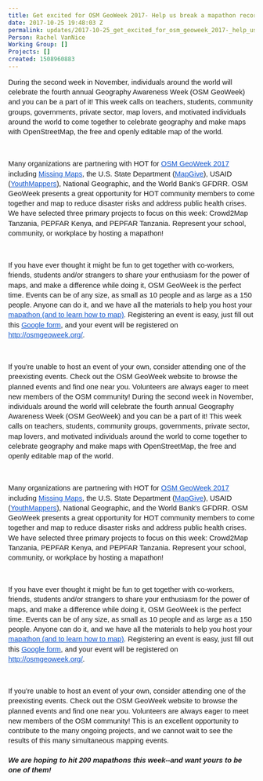 ```yaml
---
title: Get excited for OSM GeoWeek 2017- Help us break a mapathon record!
date: 2017-10-25 19:48:03 Z
permalink: updates/2017-10-25_get_excited_for_osm_geoweek_2017-_help_us_break_a_mapathon_record!
Person: Rachel VanNice
Working Group: []
Projects: []
created: 1508960883
---
```


<p style="line-height: 1.38; margin-top: 0pt; margin-bottom: 0pt;" dir="ltr"><span style="font-size: 11pt; font-family: Arial; background-color: transparent; white-space: pre-wrap;">During the second week in November, individuals around the world will celebrate the fourth annual Geography Awareness Week (OSM GeoWeek) and you can be a part of it! This week calls on teachers, students, community groups, governments, private sector, map lovers, and motivated individuals around the world to come together to celebrate geography and make maps with OpenStreetMap, the free and openly editable map of the world. </span></p><p><span><span>&nbsp;</span></span></p><p style="line-height: 1.38; margin-top: 0pt; margin-bottom: 0pt;" dir="ltr"><span style="font-size: 11pt; font-family: Arial; background-color: transparent; white-space: pre-wrap;">Many organizations are partnering with HOT for </span><a href="http://osmgeoweek.org/"><span style="font-size: 11pt; font-family: Arial; color: #1155cc; background-color: transparent; text-decoration-line: underline; white-space: pre-wrap;">OSM GeoWeek 2017</span></a><span style="font-size: 11pt; font-family: Arial; background-color: transparent; white-space: pre-wrap;"> including </span><a href="http://www.missingmaps.org/"><span style="font-size: 11pt; font-family: Arial; color: #1155cc; background-color: transparent; text-decoration-line: underline; white-space: pre-wrap;">Missing Maps</span></a><span style="font-size: 11pt; font-family: Arial; background-color: transparent; white-space: pre-wrap;">, the U.S. State Department (</span><a href="http://mapgive.state.gov/"><span style="font-size: 11pt; font-family: Arial; color: #1155cc; background-color: transparent; text-decoration-line: underline; white-space: pre-wrap;">MapGive</span></a><span style="font-size: 11pt; font-family: Arial; background-color: transparent; white-space: pre-wrap;">), USAID (</span><a href="http://www.youthmappers.org/"><span style="font-size: 11pt; font-family: Arial; color: #1155cc; background-color: transparent; text-decoration-line: underline; white-space: pre-wrap;">YouthMappers</span></a><span style="font-size: 11pt; font-family: Arial; background-color: transparent; white-space: pre-wrap;">), National Geographic, and the World Bank’s GFDRR. OSM GeoWeek presents a great opportunity for HOT community members to come together and map to reduce disaster risks and address public health crises. We have selected three primary projects to focus on this week: Crowd2Map Tanzania, PEPFAR Kenya, and PEPFAR Tanzania. Represent your school, community, or workplace by hosting a mapathon!</span></p><p><span><span>&nbsp;</span></span></p><p style="line-height: 1.38; margin-top: 0pt; margin-bottom: 0pt;" dir="ltr"><span style="font-size: 11pt; font-family: Arial; background-color: transparent; white-space: pre-wrap;">If you have ever thought it might be fun to get together with co-workers, friends, students and/or strangers to share your enthusiasm for the power of maps, and make a difference while doing it, OSM GeoWeek is the perfect time. Events can be of any size, as small as 10 people and as large as a 150 people. Anyone can do it, and we have all the materials to help you host your </span><a href="http://osmgeoweek.org/guides/"><span style="font-size: 11pt; font-family: Arial; color: #1155cc; background-color: transparent; text-decoration-line: underline; white-space: pre-wrap;">mapathon (and to learn how to map)</span></a><span style="font-size: 11pt; font-family: Arial; background-color: transparent; white-space: pre-wrap;">. Registering an event is easy, just fill out this </span><a href="https://docs.google.com/forms/d/1SG9DW7ZyEC9Vf78RbApUfBYAQPSIReyxbupGJPCqjtw/edit"><span style="font-size: 11pt; font-family: Arial; color: #1155cc; background-color: transparent; text-decoration-line: underline; white-space: pre-wrap;">Google form</span></a><span style="font-size: 11pt; font-family: Arial; background-color: transparent; white-space: pre-wrap;">, and your event will be registered on </span><a href="http://osmgeoweek.org/"><span style="font-size: 11pt; font-family: Arial; color: #1155cc; background-color: transparent; text-decoration-line: underline; white-space: pre-wrap;">http://osmgeoweek.org/</span></a><span style="font-size: 11pt; font-family: Arial; background-color: transparent; white-space: pre-wrap;">.</span></p><p><span><span>&nbsp;</span></span></p><p style="line-height: 1.38; margin-top: 0pt; margin-bottom: 0pt;" dir="ltr"><span style="font-size: 11pt; font-family: Arial; background-color: transparent; white-space: pre-wrap;">If you’re unable to host an event of your own, consider attending one of the preexisting events. Check out the OSM GeoWeek website to browse the planned events and find one near you. Volunteers are always eager to meet new members of the OSM community! </span><span style="background-color: transparent; font-family: Arial; font-size: 11pt; white-space: pre-wrap;">During the second week in November, individuals around the world will celebrate the fourth annual Geography Awareness Week (OSM GeoWeek) and you can be a part of it! This week calls on teachers, students, community groups, governments, private sector, map lovers, and motivated individuals around the world to come together to celebrate geography and make maps with OpenStreetMap, the free and openly editable map of the world. </span></p><p><span><span>&nbsp;</span></span></p><p style="line-height: 1.38; margin-top: 0pt; margin-bottom: 0pt;" dir="ltr"><span style="font-size: 11pt; font-family: Arial; background-color: transparent; white-space: pre-wrap;">Many organizations are partnering with HOT for </span><a href="http://osmgeoweek.org/"><span style="font-size: 11pt; font-family: Arial; color: #1155cc; background-color: transparent; text-decoration-line: underline; white-space: pre-wrap;">OSM GeoWeek 2017</span></a><span style="font-size: 11pt; font-family: Arial; background-color: transparent; white-space: pre-wrap;"> including </span><a href="http://www.missingmaps.org/"><span style="font-size: 11pt; font-family: Arial; color: #1155cc; background-color: transparent; text-decoration-line: underline; white-space: pre-wrap;">Missing Maps</span></a><span style="font-size: 11pt; font-family: Arial; background-color: transparent; white-space: pre-wrap;">, the U.S. State Department (</span><a href="http://mapgive.state.gov/"><span style="font-size: 11pt; font-family: Arial; color: #1155cc; background-color: transparent; text-decoration-line: underline; white-space: pre-wrap;">MapGive</span></a><span style="font-size: 11pt; font-family: Arial; background-color: transparent; white-space: pre-wrap;">), USAID (</span><a href="http://www.youthmappers.org/"><span style="font-size: 11pt; font-family: Arial; color: #1155cc; background-color: transparent; text-decoration-line: underline; white-space: pre-wrap;">YouthMappers</span></a><span style="font-size: 11pt; font-family: Arial; background-color: transparent; white-space: pre-wrap;">), National Geographic, and the World Bank’s GFDRR. OSM GeoWeek presents a great opportunity for HOT community members to come together and map to reduce disaster risks and address public health crises. We have selected three primary projects to focus on this week: Crowd2Map Tanzania, PEPFAR Kenya, and PEPFAR Tanzania. Represent your school, community, or workplace by hosting a mapathon!</span></p><p><span><span>&nbsp;</span></span></p><p style="line-height: 1.38; margin-top: 0pt; margin-bottom: 0pt;" dir="ltr"><span style="font-size: 11pt; font-family: Arial; background-color: transparent; white-space: pre-wrap;">If you have ever thought it might be fun to get together with co-workers, friends, students and/or strangers to share your enthusiasm for the power of maps, and make a difference while doing it, OSM GeoWeek is the perfect time. Events can be of any size, as small as 10 people and as large as a 150 people. Anyone can do it, and we have all the materials to help you host your </span><a href="http://osmgeoweek.org/guides/"><span style="font-size: 11pt; font-family: Arial; color: #1155cc; background-color: transparent; text-decoration-line: underline; white-space: pre-wrap;">mapathon (and to learn how to map)</span></a><span style="font-size: 11pt; font-family: Arial; background-color: transparent; white-space: pre-wrap;">. Registering an event is easy, just fill out this </span><a href="https://docs.google.com/forms/d/1SG9DW7ZyEC9Vf78RbApUfBYAQPSIReyxbupGJPCqjtw/edit"><span style="font-size: 11pt; font-family: Arial; color: #1155cc; background-color: transparent; text-decoration-line: underline; white-space: pre-wrap;">Google form</span></a><span style="font-size: 11pt; font-family: Arial; background-color: transparent; white-space: pre-wrap;">, and your event will be registered on </span><a href="http://osmgeoweek.org/"><span style="font-size: 11pt; font-family: Arial; color: #1155cc; background-color: transparent; text-decoration-line: underline; white-space: pre-wrap;">http://osmgeoweek.org/</span></a><span style="font-size: 11pt; font-family: Arial; background-color: transparent; white-space: pre-wrap;">.</span></p><p><span><span>&nbsp;</span></span></p><p style="line-height: 1.38; margin-top: 0pt; margin-bottom: 0pt;" dir="ltr"><span style="font-size: 11pt; font-family: Arial; background-color: transparent; white-space: pre-wrap;">If you’re unable to host an event of your own, consider attending one of the preexisting events. Check out the OSM GeoWeek website to browse the planned events and find one near you. Volunteers are always eager to meet new members of the OSM community! </span><span style="font-size: 11pt; font-family: Arial; background-color: transparent; white-space: pre-wrap;">This is an excellent opportunity to contribute to the many ongoing projects, and we cannot wait to see the results of this many simultaneous mapping events.</span></p><p style="line-height: 1.38; margin-top: 0pt; margin-bottom: 0pt;" dir="ltr">&nbsp;</p><h5 style="line-height: 1.38; margin-top: 0pt; margin-bottom: 0pt;" dir="ltr"><span style="font-size: 11pt; font-family: Arial; background-color: transparent; white-space: pre-wrap;">We are hoping to hit<span><strong> 200 mapathons</strong></span> this week--and want yours to be one of them!</span></h5><p><span style="font-size: 11pt; font-family: Arial; background-color: transparent; white-space: pre-wrap;">&nbsp;</span></p>
